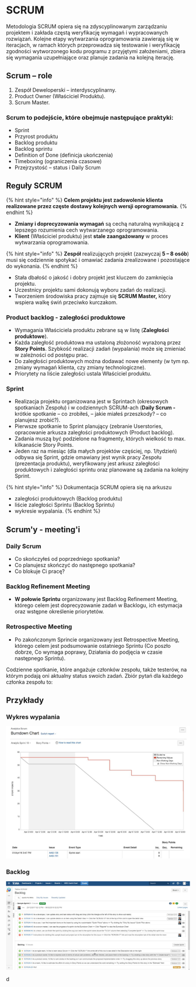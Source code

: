 # SCRUM

Metodologia SCRUM opiera się na zdyscyplinowanym zarządzaniu projektem i zakłada częstą weryfikację wymagań i wypracowanych rozwiązań. Kolejne etapy wytwarzania oprogramowania zawierają się w iteracjach, w ramach których przeprowadza się testowanie i weryfikację zgodności wytworzonego kodu programu z przyjętymi założeniami, zbiera się wymagania uzupełniające oraz planuje zadania na kolejną iterację.

## **Scrum – role**

1. Zespół Deweloperski – interdyscyplinarny. 
2. Product Owner \(Właściciel Produktu\).
3. Scrum Master.

### **Scrum to podejście, które obejmuje następujące praktyki:**

* Sprint
* Przyrost produktu
* Backlog produktu
* Backlog sprintu
* Definition of Done \(definicja ukończenia\)
* Timeboxing \(ograniczenia czasowe\)
* Przejrzystość – status i Daily Scrum

## Reguły SCRUM 

{% hint style="info" %}
**Celem projektu jest zadowolenie klienta realizowane przez częste dostawy kolejnych wersji oprogramowania.** 
{% endhint %}

* **Zmiany i doprecyzowania wymagań** są cechą naturalną wynikającą z lepszego rozumienia cech wytwarzanego oprogramowania. 
* **Klient** \(Właściciel produktu\) jest **stale zaangażowany** w proces wytwarzania oprogramowania.

{% hint style="info" %}
**Zespół** realizujących projekt \(zazwyczaj **5 – 8 osób**\) musi się codziennie spotykać i omawiać zadania zrealizowane i pozostające do wykonania.
{% endhint %}

* Stała dbałość o jakość i dobry projekt jest kluczem do zamknięcia projektu. 
* Uczestnicy projektu sami dokonują wyboru zadań do realizacji. 
* Tworzeniem środowiska pracy zajmuje się **SCRUM Master,** który wspiera walkę świń przeciwko kurczakom.

### Product backlog - zaległości produktowe

* Wymagania Właściciela produktu zebrane są w listę \(**Zaległości produktowe**\). 
* Każda zaległość produktowa ma ustaloną złożoność wyrażoną przez **Story Points**. Szybkość realizacji zadań \(wypalania\) może się zmieniać w zależności od postępu prac. 
* Do zaległości produktowych można dodawać nowe elementy \(w tym np. zmiany wymagań klienta, czy zmiany technologiczne\). 
* Priorytety na liście zaległości ustala Właściciel produktu.

### Sprint

* Realizacja projektu organizowana jest w Sprintach \(okresowych spotkaniach Zespołu\) i w codziennych SCRUM-ach \(**Daily Scrum -** krótkie spotkanie – co zrobiłeś, – jakie miałeś przeszkody? – co planujesz zrobić?\). 
* Pierwsze spotkanie to Sprint planujący \(zebranie Userstories, opracowanie arkusza zaległości produktowych \(Product backlog\). 
* Zadania muszą być podzielone na fragmenty, których wielkość to max. kilkanaście Story Points.
* Jeden raz na miesiąc \(dla małych projektów częściej, np. 1/tydzień\) odbywa się Sprint, gdzie omawiany jest wynik pracy Zespołu \(prezentacja produktu\), weryfikowany jest arkusz zaległości produktowych i zaległości sprintu oraz planowane są zadania na kolejny Sprint. 

{% hint style="info" %}
Dokumentacja SCRUM opiera się na arkuszu 

* zaległości produktowych \(Backlog produktu\)
* liście zaległości Sprintu \(Backlog Sprintu\)
* wykresie wypalania.
{% endhint %}

## Scrum'y - meeting'i

### **Daily Scrum**

* Co skończyłeś od poprzedniego spotkania?
* Co planujesz skończyć do następnego spotkania?
* Co blokuje Ci pracę?

### Backlog Refinement Meeting

* **W połowie Sprintu** organizowany jest Backlog Refinement Meeting, którego celem jest doprecyzowanie zadań w Backlogu, ich estymacja oraz wstępne określenie priorytetów. 

### Retrospective Meeting

* Po zakończonym Sprincie organizowany jest Retrospective Meeting, którego celem jest podsumowanie ostatniego Sprintu \(Co poszło dobrze, Co wymaga poprawy, Działania do podjęcia w czasie następnego Sprintu\).

Codzienne spotkanie, które angażuje członków zespołu, także testerów, na którym podają oni  aktualny status swoich zadań. Zbiór pytań dla każdego członka zespołu to:

## Przykłady

### Wykres wypalania 

![](../../.gitbook/assets/2021-01-08-14_05_06-prezentacja.pdf-adobe-acrobat-reader-dc.jpg)

### Backlog 

![](../../.gitbook/assets/2021-01-08-14_12_48-ustawienia.jpg)



d

